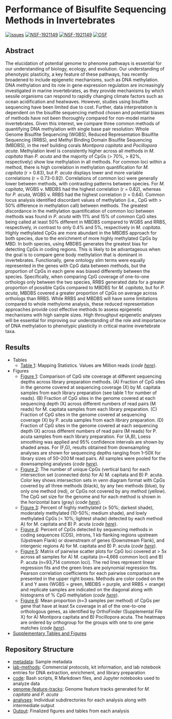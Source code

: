 # Performance of Bisulfite Sequencing Methods in Invertebrates

[![issues](https://img.shields.io/github/issues/hputnam/Meth_Compare.svg)](https://img.shields.io/github/issues/hputnam/Meth_Compare)
[![NSF-1921149](https://img.shields.io/badge/NSF-1921149-blue.svg)](https://nsf.gov/awardsearch/showAward?AWD_ID=1921149) 
[![NSF-1921149](https://img.shields.io/badge/NSF-1921465-blue.svg)](https://nsf.gov/awardsearch/showAward?AWD_ID=1921465)
[![OSF](https://img.shields.io/badge/OSF-x5waz-blueviolet.svg)](https://osf.io/x5waz/)


## Abstract

The elucidation of potential genome to phenome pathways is essential for our understanding of biology, ecology, and evolution. Our understanding of phenotypic plasticity, a key feature of these pathways, has recently broadened to include epigenetic mechanisms, such as DNA methylation. DNA methylation and its role in gene expression regulation are increasingly investigated in marine invertebrates, as they provide mechanisms by which sessile organisms can respond to rapidly changing climate factors such as ocean acidification and heatwaves. However, studies using bisulfite sequencing have been limited due to cost. Further, data interpretation is dependent on the bisulfite sequencing method chosen and potential biases of methods have not been thoroughly compared for non-model marine invertebrates. Given this interest, we compare three common methods of quantifying DNA methylation with single base pair resolution: Whole Genome Bisulfite Sequencing (WGBS), Reduced Representation Bisulfite Sequencing (RRBS), and Methyl Binding Domain Bisulfite Sequencing (MBDBS), in the reef building corals *Montipora capitata* and *Pocillopora acuta*. Methylation level is consistently higher across all methods in *M. capitata* than *P. acuta* and the majority of CpGs (> 70%, > 82%, respectively) show low methylation in all methods. For common loci within a method, there is high correlation in methylation quantification for *M. capitata* (r > 0.83), but *P. acuta* displays lower and more variable correlations (r = 0.73-0.92). Correlations of common loci were generally lower between methods, with contrasting patterns between species. For *M. capitata*, WGBS v. MBDBS had the highest correlation (r = 0.82), whereas for *P. acuta*, WGBS v. RRBS had the highest correlation (r = 0.64). Common locus analysis identified discordant values of methylation (i.e., CpG with > 50% difference in methylation call) between methods. The greatest discordance in the methylation quantification of common loci between methods was found in *P. acuta* with 11% and 15% of common CpG sites being called at least 50% different in MBDBS compared to WGBS and RRBS, respectively, in contrast to only 0.4% and 5%, respectively in *M. capitata*. Highly methylated CpGs are more abundant in the MBDBS approach for both species, due to the enrichment of more highly methylated CpGs by MBD. In both species, using MBDBS generates the greatest bias for detecting CpGs in coding regions.  This is likely to be advantageous when the goal is to compare gene body methylation that is dominant in invertebrates. Functionally, gene ontology slim terms were equally represented in the genes with CpG data between methods, but the proportion of CpGs in each gene was biased differently between the species. Specifically, when comparing CpG coverage of one-to-one orthologs only between the two species, RRBS generated data for a greater proportion of possible CpGs compared to MBDBS for *M. capitata*, but for *P. acuta*, MBDBS covered a greater proportion of CpGs on average across orthologs than RRBS. While RRBS and MBDBS will have some limitations compared to whole methylome analysis, these reduced representation approaches provide cost effective methods to assess epigenetic mechanisms with high sample sizes. High throughput epigenetic analyses will be essential for improving our understanding of the role and importance of DNA methylation to phenotypic plasticity in critical marine invertebrate taxa.

## Results

- Tables
	- [Table 1](): Mapping Statistics. Values are Million reads (*code [here]()*).
- Figures
	- [Figure 1](): Comparison of CpG site coverage at different sequencing depths across library preparation methods. (A) Fraction of CpG sites in the genome covered at sequencing coverage (X) by M. capitata samples from each library preparation (see table 1 for number of reads). (B) Fraction of CpG sites in the genome covered at each sequencing depth (X) across different numbers of read pairs (M reads) for M. capitata samples from each library preparation. (C) Fraction of CpG sites in the genome covered at sequencing coverage (X) by P. acuta samples from each library preparation. (D) Fraction of CpG sites in the genome covered at each sequencing depth (X) across different numbers of read pairs (M reads) for P. acuta samples from each library preparation. For (A,B), Loess smoothing was applied and 95% confidence intervals are shown by shaded areas. For (F,G), results obtained from downsampling analyses are shown for sequencing depths ranging from 1–50X for library sizes of 50–200 M read pairs. All samples were pooled for the downsampling analyses (*code [here]()*).
	- [Figure 2](): The number of unique CpGs (vertical bars) for each intersection set (connected dots) for A) M. capitata and B) P. acuta. Color key shows intersection sets in venn diagram format with CpGs covered by all three methods (black), by any two methods (blue), by only one method (red), or CpGs not covered by any method (yellow). The CpG set size for the genome and for each method is shown in the horizontal bars (gray) (*code [here]()*).
	- [Figure 3](https://github.com/hputnam/Meth_Compare/blob/master/Output/Union-CpG-Type-Multipanel.pdf): Percent of highly methylated (≥ 50%; darkest shade), moderately methylated (10-50%; medium shade), and lowly methylated CpGs (< 10%; lightest shade) detected by each method A) for M. capitata and B) P. acuta (*code [here](https://github.com/hputnam/Meth_Compare/blob/master/code/Characterizing-CpG-Methylation-5x-Union-Summary-Plots.Rmd)*).
	- [Figure 4](https://github.com/hputnam/Meth_Compare/blob/master/Output/Union-CpG-Features-Multipanel.pdf): Percent of CpGs detected by sequencing methods in coding sequences (CDS), introns, 1 kb flanking regions upstream (Upstream Flank) or downstream of genes (Downstream Flank), and intergenic regions A) for M. capitata and B) P. acuta (*code [here](https://github.com/hputnam/Meth_Compare/blob/master/code/Characterizing-CpG-Methylation-5x-Union-Summary-Plots.Rmd)*).
	- [Figure 5](): Matrix of pairwise scatter plots for CpG loci covered at > 5x across all samples for A) M. capitata (n=4,666 common loci) and B) P. acuta (n=93,714 common loci). The red lines represent linear regression fits and the green lines are polynomial regression fits. Pearson correlation coefficients for each pairwise comparison are presented in the upper right boxes. Methods are color coded on the X and Y axes (WGBS = green, MBDBS = purple, and RRBS = orange) and replicate samples are indicated on the diagonal along with histograms of % CpG methylation (*code [here]()*).
	- [Figure 6](): Mean proportion (n=3 samples per method) of CpGs per gene that have at least 5x coverage in all of the one-to-one orthologous genes, as identified by OrthoFinder (Supplemental File X) for A) Montipora capitata and B) Pocillopora acuta. The heatmaps are ordered by orthogroup for the groups with one to one gene matches (*code [here]()*).
- [Supplementary Tables and Figures]()

## Repository Structure

- [metadata](https://github.com/hputnam/Meth_Compare/tree/master/metadata): Sample metadata
- [lab-methods](https://github.com/hputnam/Meth_Compare/tree/master/lab-methods): Commercial protocols, kit information, and lab notebook entries for DNA extraction, enrichment, and library preparation
- [code](https://github.com/hputnam/Meth_Compare/tree/master/code): Bash scripts, R Markdown files, and Jupyter notebooks used to analyze data
- [genome-feature-tracks](https://github.com/hputnam/Meth_Compare/tree/master/genome-feature-files): Genome feature tracks generated for *M. capitata* and *P. acuta*
- [analyses](https://github.com/hputnam/Meth_Compare/tree/master/analyses): Individual subdirectories for each analysis along with intermediate output
- [Output](https://github.com/hputnam/Meth_Compare/tree/master/Output): Finalized figures and tables from each analysis